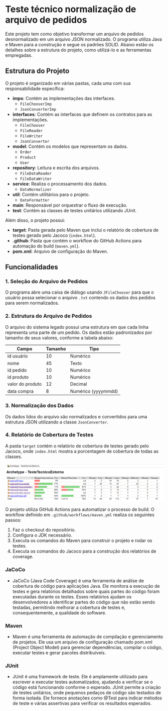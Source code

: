 # Teste técnico normalização de arquivo de pedidos


Este projeto tem como objetivo transformar um arquivo de pedidos desnormalizado em um arquivo JSON normalizado. O programa utiliza Java e Maven para a construção e segue os padrões SOLID. Abaixo estão os detalhes sobre a estrutura do projeto, como utilizá-lo e as ferramentas empregadas.

## Estrutura do Projeto

O projeto é organizado em várias pastas, cada uma com sua responsabilidade específica:

- **imps**: Contém as implementações das interfaces.
  - `FileChooserImp`
  - `JsonConverterImp`
- **interfaces**: Contém as interfaces que definem os contratos para as implementações.
  - `FileChooser`
  - `FileReader`
  - `FileWriter`
  - `JsonConverter`
- **model**: Contém os modelos que representam os dados.
  - `Order`
  - `Product`
  - `User`
- **repository**: Leitura e escrita dos arquivos.
  - `FileDataReader`
  - `FileDataWriter`
- **service**: Realiza o processamento dos dados.
  - `DataNormalizer`
- **util**: Contém utilitários para o projeto.
  - `DateFormatter`
- **main**: Responsável por orquestrar o fluxo de execução.
- **test**: Contém as classes de testes unitários utilizando JUnit.

Além disso, o projeto possui:

- **target**: Pasta gerada pelo Maven que inclui o relatório de cobertura de testes gerado pelo Jacoco (`index.html`).
- **.github**: Pasta que contém o workflow do GitHub Actions para automação do build (`maven.yml`).
- **pom.xml**: Arquivo de configuração do Maven.

## Funcionalidades

### 1. Seleção do Arquivo de Pedidos

O programa abre uma caixa de diálogo usando `JFileChooser` para que o usuário possa selecionar o arquivo `.txt` contendo os dados dos pedidos para serem normalizados.

### 2. Estrutura do Arquivo de Pedidos

O arquivo do sistema legado possui uma estrutura em que cada linha representa uma parte de um pedido. Os dados estão padronizados por tamanho de seus valores, conforme a tabela abaixo:

| Campo           | Tamanho | Tipo                        |
|-----------------|---------|-----------------------------|
| id usuário      | 10      | Numérico                    |
| nome            | 45      | Texto                       |
| id pedido       | 10      | Numérico                    |
| id produto      | 10      | Numérico                    |
| valor do produto| 12      | Decimal                     |
| data compra     | 8       | Numérico (yyyymmdd)         |


### 3. Normalização dos Dados

Os dados lidos do arquivo são normalizados e convertidos para uma estrutura JSON utilizando a classe `JsonConverter`.

### 4. Relatório de Cobertura de Testes

A pasta `target` contém o relatório de cobertura de testes gerado pelo Jacoco, onde `index.html` mostra a porcentagem de cobertura de todas as classes.

![COVERAGE com Jacoco](src/resources/coverage.png)

O projeto utiliza GitHub Actions para automatizar o processo de build. O workflow definido em `.github/workflows/maven.yml` realiza os seguintes passos:

1. Faz o checkout do repositório.
2. Configura o JDK necessário.
3. Executa os comandos do Maven para construir o projeto e rodar os testes.
4. Executa os comandos do Jacoco para a construção dos relatórios de coverage.

### JaCoCo
  - JaCoCo (Java Code Coverage) é uma ferramenta de análise de cobertura de código para aplicações Java. Ele monitora a execução de testes e gera relatórios detalhados sobre quais partes do código foram executadas durante os testes. Esses relatórios ajudam os desenvolvedores a identificar partes do código que não estão sendo testadas, permitindo melhorar a cobertura de testes e, consequentemente, a qualidade do software.

### Maven
  - Maven é uma ferramenta de automação de compilação e gerenciamento de projetos. Ele usa um arquivo de configuração chamado pom.xml (Project Object Model) para gerenciar dependências, compilar o código, executar testes e gerar pacotes distribuíveis. 

### JUnit
  - JUnit é uma framework de teste. Ele é amplamente utilizado para escrever e executar testes automatizados, ajudando a verificar se o código está funcionando conforme o esperado. JUnit permite a criação de testes unitários, onde pequenos pedaços de código são testados de forma isolada. Ele fornece anotações como @Test para indicar métodos de teste e várias assertivas para verificar os resultados esperados.
